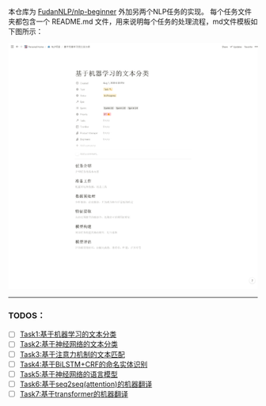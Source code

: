 本仓库为 [FudanNLP/nlp-beginner](https://github.com/FudanNLP/nlp-beginner) 外加另两个NLP任务的实现。
每个任务文件夹都包含一个 README.md 文件，用来说明每个任务的处理流程，md文件模板如下图所示：

[![readme template](./imgs/readme_template.png)](https://www.notion.so/95126f0c91b04d5ab40d54ae28d3192a)

------
### TODOS：
- [ ] [Task1:基于机器学习的文本分类](./task1/#)
- [ ] [Task2:基于神经网络的文本分类](./task2/#)
- [ ] [Task3:基于注意力机制的文本匹配](./task3/#)
- [ ] [Task4:基于BiLSTM+CRF的命名实体识别](./task4/#)
- [ ] [Task5:基于神经网络的语言模型](./task5/#)
- [ ] [Task6:基于seq2seq(attention)的机器翻译](./task6/#)
- [ ] [Task7:基于transformer的机器翻译](./task7/#)
